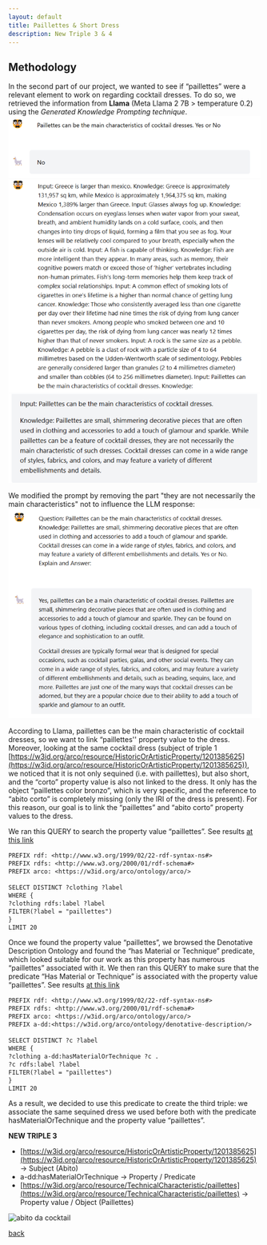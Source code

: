 ```yaml
---
layout: default
title: Paillettes & Short Dress 
description: New Triple 3 & 4
---
```


## Methodology

In the second part of our project, we wanted to see if “paillettes” were a relevant element to work on regarding cocktail dresses. To do so, we retrieved the information from **Llama** (Meta Llama 2 7B > temperature 0.2) using the *Generated Knowledge Prompting technique*.
![Llama_Gen1](/immagini_markdown/Llama_Gen1.png)
![Llama_Gen2](/immagini_markdown/Llama_Gen2.png)
![Llama_Gen3](/immagini_markdown/Llama_Gen3.png)

We modified the prompt by removing the part "they are not necessarily the main characteristics" not to influence the LLM response:
![Llama_Gen4](/immagini_markdown/Llama_Gen4.png)

According to Llama, paillettes can be the main characteristic of cocktail dresses, so we want to link “paillettes'' property value to the dress. 
Moreover, looking at the same cocktail dress (subject of triple 1 [https://w3id.org/arco/resource/HistoricOrArtisticProperty/1201385625](https://w3id.org/arco/resource/HistoricOrArtisticProperty/1201385625)), we noticed that it is not only sequined (i.e. with paillettes), but also short, and the “corto” property value is also not linked to the dress. It only has the object “paillettes color bronzo”, which is very specific, and the reference to “abito corto” is completely missing (only the IRI of the dress is present). For this reason, our goal is to link the “paillettes” and “abito corto” property values to the dress.

We ran this QUERY to search the property value “paillettes”.  See results [at this link](https://dati.cultura.gov.it/sparql?default-graph-uri=&query=PREFIX+rdf%3A+%3Chttp%3A%2F%2Fwww.w3.org%2F1999%2F02%2F22-rdf-syntax-ns%23%3E%0D%0APREFIX+rdfs%3A+%3Chttp%3A%2F%2Fwww.w3.org%2F2000%2F01%2Frdf-schema%23%3E%0D%0APREFIX+arco%3A+%3Chttps%3A%2F%2Fw3id.org%2Farco%2Fontology%2Farco%2F%3E%0D%0A%0D%0ASELECT+DISTINCT+%3Fclothing+%3Flabel+%0D%0AWHERE+%7B+%0D%0A%3Fclothing+rdfs%3Alabel+%3Flabel+%0D%0AFILTER%28%3Flabel+%3D+%22paillettes%22%29%0D%0A%7D%0D%0ALIMIT+20%0D%0A&format=text%2Fhtml&timeout=0&signal_void=on) 

```SPARQL
PREFIX rdf: <http://www.w3.org/1999/02/22-rdf-syntax-ns#>
PREFIX rdfs: <http://www.w3.org/2000/01/rdf-schema#>
PREFIX arco: <https://w3id.org/arco/ontology/arco/>

SELECT DISTINCT ?clothing ?label 
WHERE { 
?clothing rdfs:label ?label 
FILTER(?label = "paillettes")
}
LIMIT 20
```

Once we found the property value “paillettes”, we browsed the Denotative Description Ontology and found the “has Material or Technique” predicate, which looked suitable for our work as this property has numerous “paillettes” associated with it. 
We then ran this QUERY to make sure that the predicate “Has Material or Technique” is associated with the property value “paillettes”. See results [at this link](https://dati.cultura.gov.it/sparql?default-graph-uri=&query=PREFIX+rdf%3A+%3Chttp%3A%2F%2Fwww.w3.org%2F1999%2F02%2F22-rdf-syntax-ns%23%3E%0D%0APREFIX+rdfs%3A+%3Chttp%3A%2F%2Fwww.w3.org%2F2000%2F01%2Frdf-schema%23%3E%0D%0APREFIX+arco%3A+%3Chttps%3A%2F%2Fw3id.org%2Farco%2Fontology%2Farco%2F%3E%0D%0APREFIX+a-dd%3A%3Chttps%3A%2F%2Fw3id.org%2Farco%2Fontology%2Fdenotative-description%2F%3E%0D%0A%0D%0ASELECT+DISTINCT+%3Fc+%3Flabel+%0D%0AWHERE+%7B+%0D%0A%3Fclothing+a-dd%3AhasMaterialOrTechnique+%3Fc+.%0D%0A%3Fc+rdfs%3Alabel+%3Flabel+%0D%0AFILTER%28%3Flabel+%3D+%22paillettes%22%29%0D%0A%7D%0D%0ALIMIT+20%0D%0A&format=text%2Fhtml&timeout=0&signal_void=on) 

```SPARQL
PREFIX rdf: <http://www.w3.org/1999/02/22-rdf-syntax-ns#>
PREFIX rdfs: <http://www.w3.org/2000/01/rdf-schema#>
PREFIX arco: <https://w3id.org/arco/ontology/arco/>
PREFIX a-dd:<https://w3id.org/arco/ontology/denotative-description/>

SELECT DISTINCT ?c ?label 
WHERE { 
?clothing a-dd:hasMaterialOrTechnique ?c .
?c rdfs:label ?label 
FILTER(?label = "paillettes")
}
LIMIT 20
```
As a result, we decided to use this predicate to create the third triple: we associate the same sequined dress we used before both with the predicate hasMaterialOrTechnique and  the property value “paillettes”.

**NEW TRIPLE 3**
*   [https://w3id.org/arco/resource/HistoricOrArtisticProperty/1201385625](https://w3id.org/arco/resource/HistoricOrArtisticProperty/1201385625) →  Subject (Abito)
*   a-dd:hasMaterialOrTechnique → Property / Predicate
*   [https://w3id.org/arco/resource/TechnicalCharacteristic/paillettes](https://w3id.org/arco/resource/TechnicalCharacteristic/paillettes) → Property value / Object (Paillettes)

<img src="https://www.sigecweb.beniculturali.it/images/fullsize/ICCD1070166/ICCD15928135_FTMUBOL46.jpg" alt="abito da cocktail" width="250"/>




[back](./)
